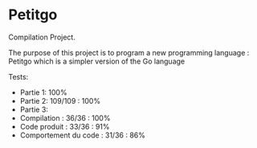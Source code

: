 # Petitgo

Compilation Project.

The purpose of this project is to program a new programming language : Petitgo which is a simpler version of the Go language

Tests:

* Partie 1: 100%
* Partie 2: 109/109 : 100%
* Partie 3:
* Compilation : 36/36 : 100%
* Code produit : 33/36 : 91%
* Comportement du code : 31/36 : 86%

